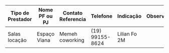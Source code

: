 | Tipo de Prestador | Nome PF ou PJ | Contato Referencia | Telefone        | Indicação    | Observ. |
| ----------------- | ------------- | ------------------ | --------------- | ------------ | ------- |
| Salas locação     | Espaço Viana  | Memeh coworking    | (19) 99155-8624 | Lilian Fo 2M |         |